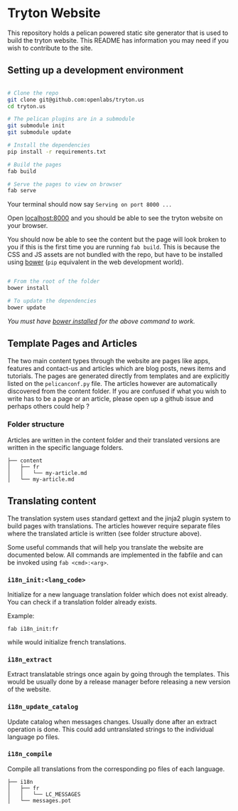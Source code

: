 # Tryton Website

This repository holds a pelican powered static site generator
that is used to build the tryton website. This README has
information you may need if you wish to contribute to the
site.

## Setting up a development environment

```bash

# Clone the repo
git clone git@github.com:openlabs/tryton.us
cd tryton.us

# The pelican plugins are in a submodule
git submodule init
git submodule update

# Install the dependencies
pip install -r requirements.txt

# Build the pages
fab build

# Serve the pages to view on browser
fab serve
```

Your terminal should now say `Serving on port 8000 ...`

Open [localhost:8000](http://localhost:8000) and you should 
be able to see the tryton website on your browser.

You should now be able to see the content but the page will
look broken to you if this is the first time you are running
`fab build`. This is because the CSS and JS assets are not
bundled with the repo, but have to be installed using 
[bower](http://bower.io/) (`pip` equivalent in the web
development world). 

```bash

# From the root of the folder
bower install

# To update the dependencies
bower update
```

*You must have [bower installed](http://bower.io/#install-bower)
for the above command to work.*

## Template Pages and Articles

The two main content types through the website are pages
like apps, features and contact-us and articles which are
blog posts, news items and tutorials. The pages are generated
directly from templates and are explicitly listed on the
`pelicanconf.py` file. The articles however are automatically
discovered from the content folder. If you are confused if
what you wish to write has to be a page or an article, please
open up a github issue and perhaps others could help ?

### Folder structure

Articles are written in the content folder and their translated
versions are written in the specific language folders.

```
├── content
│   ├── fr
│   │   └── my-article.md
│   └── my-article.md
```

## Translating content

The translation system uses standard gettext and the jinja2
plugin system to build pages with translations. The articles
however require separate files where the translated article
is written (see folder structure above).

Some useful commands that will help you translate the website
are documented below. All commands are implemented in the fabfile
and can be invoked using `fab <cmd>:<arg>`.

### `i18n_init:<lang_code>`

Initialize for a new language translation folder which
does not exist already. You can check if a translation
folder already exists.

Example:

`fab i18n_init:fr`

while would initialize french translations.

### `i18n_extract`

Extract translatable strings once again by going through
the templates. This would be usually done by a release
manager before releasing a new version of the website.

### `i18n_update_catalog`

Update catalog when messages changes. Usually done after
an extract operation is done. This could add untranslated
strings to the individual language po files.

### `i18n_compile`

Compile all translations from the corresponding po files
of each language.

```
├── i18n
│   ├── fr
│   │   └── LC_MESSAGES
│   └── messages.pot
```
